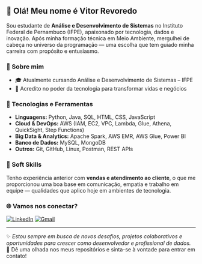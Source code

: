 ## 👋 Olá! Meu nome é Vitor Revoredo

Sou estudante de **Análise e Desenvolvimento de Sistemas** no Instituto Federal de Pernambuco (IFPE), apaixonado por tecnologia, dados e inovação. Após minha formação técnica em Meio Ambiente, mergulhei de cabeça no universo da programação — uma escolha que tem guiado minha carreira com propósito e entusiasmo.

### 🚀 Sobre mim

- 🎓 Atualmente cursando Análise e Desenvolvimento de Sistemas – IFPE
- 🤝 Acredito no poder da tecnologia para transformar vidas e negócios

### 🧰 Tecnologias e Ferramentas

- **Linguagens:** Python, Java, SQL, HTML, CSS, JavaScript
- **Cloud & DevOps:** AWS (IAM, EC2, VPC, Lambda, Glue, Athena, QuickSight, Step Functions)
- **Big Data & Analytics:** Apache Spark, AWS EMR, AWS Glue, Power BI
- **Banco de Dados:** MySQL, MongoDB
- **Outros:** Git, GitHub, Linux, Postman, REST APIs

### 💼 Soft Skills

Tenho experiência anterior com **vendas e atendimento ao cliente**, o que me proporcionou uma boa base em comunicação, empatia e trabalho em equipe — qualidades que aplico hoje em ambientes de tecnologia.

### 🌐 Vamos nos conectar?

[![LinkedIn](https://img.shields.io/badge/-LinkedIn-%230077B5?style=for-the-badge&logo=linkedin&logoColor=white)](https://www.linkedin.com/in/vitor-revoredo-35897526b/)
[![Gmail](https://img.shields.io/badge/-Gmail-%23333?style=for-the-badge&logo=gmail&logoColor=white)](mailto:joaovitorderevoredo@gmail.com)

---

✨ *Estou sempre em busca de novos desafios, projetos colaborativos e oportunidades para crescer como desenvolvedor e profissional de dados.*  
🔎 Dê uma olhada nos meus repositórios e sinta-se à vontade para entrar em contato!
